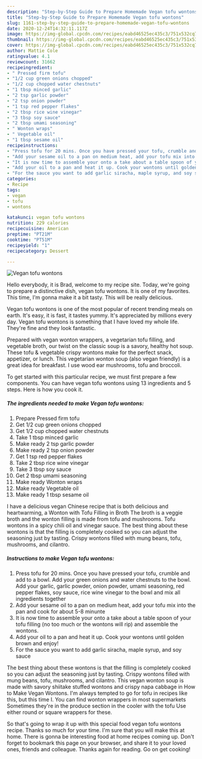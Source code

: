 ```yaml
---
description: "Step-by-Step Guide to Prepare Homemade Vegan tofu wontons"
title: "Step-by-Step Guide to Prepare Homemade Vegan tofu wontons"
slug: 1161-step-by-step-guide-to-prepare-homemade-vegan-tofu-wontons
date: 2020-12-24T14:32:11.117Z
image: https://img-global.cpcdn.com/recipes/eabd46525ec435c3/751x532cq70/vegan-tofu-wontons-recipe-main-photo.jpg
thumbnail: https://img-global.cpcdn.com/recipes/eabd46525ec435c3/751x532cq70/vegan-tofu-wontons-recipe-main-photo.jpg
cover: https://img-global.cpcdn.com/recipes/eabd46525ec435c3/751x532cq70/vegan-tofu-wontons-recipe-main-photo.jpg
author: Mattie Cole
ratingvalue: 4.1
reviewcount: 31662
recipeingredient:
- " Pressed firm tofu"
- "1/2 cup green onions chopped"
- "1/2 cup chopped water chestnuts"
- "1 tbsp minced garlic"
- "2 tsp garlic powder"
- "2 tsp onion powder"
- "1 tsp red pepper flakes"
- "2 tbsp rice wine vinegar"
- "3 tbsp soy sauce"
- "2 tbsp umami seasoning"
- " Wonton wraps"
- " Vegetable oil"
- "1 tbsp sesame oil"
recipeinstructions:
- "Press tofu for 20 mins. Once you have pressed your tofu, crumble and add to a bowl. Add your green onions and water chestnuts to the bowl. Add your garlic, garlic powder, onion powder, umami seasoning, red pepper flakes, soy sauce, rice wine vinegar to the bowl and mix all ingredients together"
- "Add your sesame oil to a pan on medium heat, add your tofu mix into the pan and cook for about 5-8 minunte"
- "It is now time to assemble your onto a take about a table spoon of your tofu filling (no too much or the wontons will rip) and assemble the wontons."
- "Add your oil to a pan and heat it up. Cook your wontons until golden brown and enjoy!"
- "For the sauce you want to add garlic siracha, maple syrup, and soy sauce"
categories:
- Recipe
tags:
- vegan
- tofu
- wontons

katakunci: vegan tofu wontons 
nutrition: 229 calories
recipecuisine: American
preptime: "PT21M"
cooktime: "PT51M"
recipeyield: "1"
recipecategory: Dessert

---
```



![Vegan tofu wontons](https://img-global.cpcdn.com/recipes/eabd46525ec435c3/751x532cq70/vegan-tofu-wontons-recipe-main-photo.jpg)

Hello everybody, it is Brad, welcome to my recipe site. Today, we're going to prepare a distinctive dish, vegan tofu wontons. It is one of my favorites. This time, I'm gonna make it a bit tasty. This will be really delicious.

Vegan tofu wontons is one of the most popular of recent trending meals on earth. It's easy, it is fast, it tastes yummy. It's appreciated by millions every day. Vegan tofu wontons is something that I have loved my whole life. They're fine and they look fantastic.

Prepared with vegan wonton wrappers, a vegetarian tofu filling, and vegetable broth, our twist on the classic soup is a savory, healthy hot soup. These tofu &amp; vegetable crispy wontons make for the perfect snack, appetizer, or lunch. This vegetarian wonton soup (also vegan friendly) is a great idea for breakfast. I use wood ear mushrooms, tofu and broccoli.


To get started with this particular recipe, we must first prepare a few components. You can have vegan tofu wontons using 13 ingredients and 5 steps. Here is how you cook it.

<!--inarticleads1-->

##### The ingredients needed to make Vegan tofu wontons:

1. Prepare  Pressed firm tofu
1. Get 1/2 cup green onions chopped
1. Get 1/2 cup chopped water chestnuts
1. Take 1 tbsp minced garlic
1. Make ready 2 tsp garlic powder
1. Make ready 2 tsp onion powder
1. Get 1 tsp red pepper flakes
1. Take 2 tbsp rice wine vinegar
1. Take 3 tbsp soy sauce
1. Get 2 tbsp umami seasoning
1. Make ready  Wonton wraps
1. Make ready  Vegetable oil
1. Make ready 1 tbsp sesame oil


I have a delicious vegan Chinese recipe that is both delicious and heartwarming, a Wonton with Tofu Filling in Broth The broth is a veggie broth and the wonton filling is made from tofu and mushrooms. Tofu wontons in a spicy chili oil and vinegar sauce. The best thing about these wontons is that the filling is completely cooked so you can adjust the seasoning just by tasting. Crispy wontons filled with mung beans, tofu, mushrooms, and cilantro. 

<!--inarticleads2-->

##### Instructions to make Vegan tofu wontons:

1. Press tofu for 20 mins. Once you have pressed your tofu, crumble and add to a bowl. Add your green onions and water chestnuts to the bowl. Add your garlic, garlic powder, onion powder, umami seasoning, red pepper flakes, soy sauce, rice wine vinegar to the bowl and mix all ingredients together
1. Add your sesame oil to a pan on medium heat, add your tofu mix into the pan and cook for about 5-8 minunte
1. It is now time to assemble your onto a take about a table spoon of your tofu filling (no too much or the wontons will rip) and assemble the wontons.
1. Add your oil to a pan and heat it up. Cook your wontons until golden brown and enjoy!
1. For the sauce you want to add garlic siracha, maple syrup, and soy sauce


The best thing about these wontons is that the filling is completely cooked so you can adjust the seasoning just by tasting. Crispy wontons filled with mung beans, tofu, mushrooms, and cilantro. This vegan wonton soup is made with savory shiitake stuffed wontons and crispy napa cabbage in How to Make Vegan Wontons. I&#39;m always tempted to go for tofu in recipes like this, but this time I. You can find wonton wrappers in most supermarkets Sometimes they&#39;re in the produce section in the cooler with the tofu Use either round or square wrappers for these. 

So that's going to wrap it up with this special food vegan tofu wontons recipe. Thanks so much for your time. I'm sure that you will make this at home. There is gonna be interesting food at home recipes coming up. Don't forget to bookmark this page on your browser, and share it to your loved ones, friends and colleague. Thanks again for reading. Go on get cooking!
